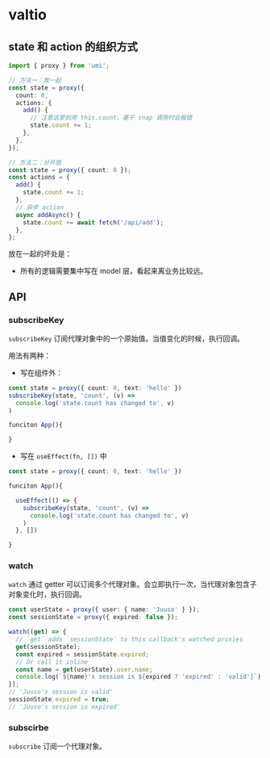 # valtio

## state 和 action 的组织方式

```typescript
import { proxy } from 'umi';

// 方法一：放一起
const state = proxy({
  count: 0,
  actions: {
    add() {
      // 注意这里别用 this.count，基于 snap 调用时会报错
      state.count += 1;
    },
  },
});

// 方法二：分开放
const state = proxy({ count: 0 });
const actions = {
  add() {
    state.count += 1;
  },
  // 异步 action
  async addAsync() {
    state.count += await fetch('/api/add');
  },
};
```

放在一起的坏处是：

- 所有的逻辑需要集中写在 model 层，看起来离业务比较远。

## API

### subscribeKey

`subscribeKey` 订阅代理对象中的一个原始值。当值变化的时候，执行回调。

用法有两种：

- 写在组件外：

```typescript
const state = proxy({ count: 0, text: 'hello' })
subscribeKey(state, 'count', (v) =>
  console.log('state.count has changed to', v)
)

funciton App(){

}
```

- 写在 `useEffect(fn, [])` 中

```typescript
const state = proxy({ count: 0, text: 'hello' })

funciton App(){

  useEffect(() => {
    subscribeKey(state, 'count', (v) =>
      console.log('state.count has changed to', v)
    )
  }, [])

}
```

### watch

`watch` 通过 getter 可以订阅多个代理对象。会立即执行一次，当代理对象包含子对象变化时，执行回调。

```typescript
const userState = proxy({ user: { name: 'Juuso' } });
const sessionState = proxy({ expired: false });

watch((get) => {
  // `get` adds `sessionState` to this callback's watched proxies
  get(sessionState);
  const expired = sessionState.expired;
  // Or call it inline
  const name = get(userState).user.name;
  console.log(`${name}'s session is ${expired ? 'expired' : 'valid'}`);
});
// 'Juuso's session is valid'
sessionState.expired = true;
// 'Juuso's session is expired'
```

### subscirbe

`subscribe` 订阅一个代理对象。
